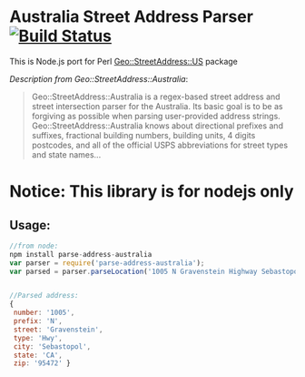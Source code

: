 # Australia Street Address Parser  [![Build Status](https://travis-ci.org/hassansin/parse-address.svg)](https://travis-ci.org/hassansin/parse-address)

This is Node.js port for Perl [Geo::StreetAddress::US](http://search.cpan.org/~timb/Geo-StreetAddress-US-1.04/US.pm) package

*Description from Geo::StreetAddress::Australia*:

>Geo::StreetAddress::Australia is a regex-based street address and street intersection parser for the Australia. Its basic goal is to be as forgiving as possible when parsing user-provided address strings. Geo::StreetAddress::Australia knows about directional prefixes and suffixes, fractional building numbers, building units, 4 digits postcodes, and all of the official USPS abbreviations for street types and state names...

# Notice: This library is for nodejs only

## Usage:

```javascript
//from node:
npm install parse-address-australia
var parser = require('parse-address-australia'); 
var parsed = parser.parseLocation('1005 N Gravenstein Highway Sebastopol CA 95472');


//Parsed address:
{
 number: '1005',
 prefix: 'N',
 street: 'Gravenstein',
 type: 'Hwy',
 city: 'Sebastopol',
 state: 'CA',
 zip: '95472' }
```